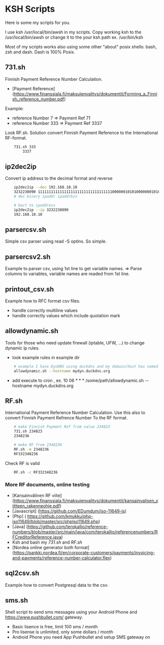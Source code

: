 # KSH Scripts #

Here is some my scripts for you.

I use ksh /usr/local/bin/awsh in my scripts. Copy working ksh to the /usr/local/bin/awsh or change it to the your ksh path ex. /usr/bin/ksh

Most of my scripts works also using some other "about" posix shells: bash, zsh and dash. Dash is 100% Posix.

## 731.sh ##
Finnish Payment Reference Number Calculation.
 * [Payment Reference] (https://www.finanssiala.fi/maksujenvalitys/dokumentit/Forming_a_Finnish_reference_number.pdf)

Example: 
 * reference Number 7 => Payment Ref 71
 * reference Number 333 => Payment Ref 3337

Look RF.sh. Solution convert Finnish Payment Reference to the International RF-format.

```sh
	731.sh 333
        3337
```

## ip2dec2ip ##

Convert ip address to the decimal format and reverse


```sh
	ip2dec2ip --dec 192.168.10.10
	3232238090 1111111111111111111111111111111111000000101010000000101000001010 192.168.10.10 11000000.10101000.1010.1010 192.168.10.10
	# dec binary ipaddr ipaddrbin

	# bact to ipaddress
	ip2dec2ip --ip 3232238090
	192.168.10.10
```

## parsercsv.sh ##

Simple csv parser using read -S optins. So simple.

## parsercsv2.sh ##

Example to parser csv, using 1st line to get variable names.
=> Parse columns to variables, variable names are readed from 1st line.

## printout_csv.sh ##

Example how to RFC format csv files. 
 * handle correctly multiline values
 * handle correctly values which include quotation mark

## allowdynamic.sh ##
Tools for those who need update firewall (iptable, UFW, ...) to change dynamic ip rules.
  * look example rules in example dir

```sh
	# example I have DynDNS using duckdns and my domain/host has named mydyn
	allowdynamic.sh --hostname mydyn.duckdns.org
```
  * add execute to cron , ex. 10 06 * * * /some/path/allowdynamic.sh --hostname mydyn.duckdns.org 

## RF.sh ##
International Payment Reference Number Calculation. 
Use this also to convert Finnish Payment Refrence Number To the RF format.

```sh
	# make Finnish Payment Ref from value 234823
	731.sh 234823
	2348236

	# make RF from 2348236
	RF.sh -m 2348236
	RF332348236
```


Check RF is valid
```sh
	RF.sh -c RF332348236   
```

### More RF documents, online testing ###
 * [Kansainvälinen RF viite] (https://www.finanssiala.fi/maksujenvalitys/dokumentit/kansainvalisen_viitteen_rakenneohje.pdf)
 * [Javascript] (https://github.com/EDumdum/iso-11649-js)
 * [Php] ( https://github.com/kmukku/php-iso11649/blob/master/src/phpIso11649.php)
 * [Java] (https://github.com/terokallio/reference-numbers/blob/master/src/main/java/com/terokallio/referencenumbers/RFCreditorReference.java)
 * Ksh and bash  my *731.sh* and *RF.sh*
 * [Nordea online generator both format] (https://pankki.nordea.fi/en/corporate-customers/payments/invoicing-and-payments/reference-number-calculator.flex)


## sql2csv.sh ##

Example how to convert Postgresql data to the csv. 

## sms.sh ##

Shell script to send sms messages using your Android Phone and https://www.pushbullet.com/ gateway.
  * Basic lisence is free, limit 100 sms / month
  * Pro lisense is unlimited, only some dollars / month
  * Android Phone you need App Pushbullet and setup SMS gateway on


